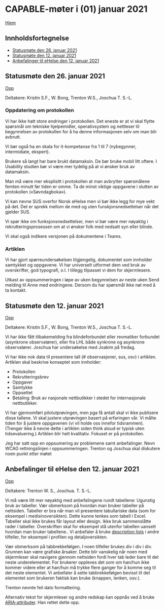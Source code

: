 # CAPABLE-møter i (01) januar 2021

[Hjem](../../README.md)

## Innholdsfortegnelse
* [Statusmøte den 26. januar 2021](#statusmøte-den-26-januar-2021)
* [Statusmøte den 12. januar 2021](#statusmøte-den-12-januar-2021)
* [Anbefalinger til eHelse den 12. januar 2021](#anbefalinger-til-ehelse-den-12-januar-2021)

## Statusmøte den 26. januar 2021

[Opp](#innholdsfortegnelse)

Deltakere: Kristin S.F., W. Bong, Trenton W.S., Joschua T. S.-L.

### Oppdatering om protokollen

Vi har ikke hatt store endringer i protokollen.
Det eneste er at vi skal flytte spørsmål om tekniske hjelpemidler, operativsystem og nettleser til begynnelsen av protokollen for å ha denne informasjonen selv om man blir avbrutt.

Vi bør også ha en skala for it-kompetanse fra 1 til 7 (nybegynner, intermidiate, ekspert).

Brukere så langt har bare brukt datamaksin.
De bør bruke mobil litt oftere.
I Usability studien bør vi være mer tydelig på at vi ønsker bruk av datamaksin.

Man må være mer eksplisitt i protokollen at man avbrytter spørsmålene femten minutt før tiden er omme.
Ta de minst viktige oppgavene i slutten av protokollen («Søvndagboka»).

Vi kan nevne SUS overfor Norsk eHelse men vi bør ikke legg for mye vekt på det.
Det er sprekk mellom de med og uten funskjonsnedsettelser når det gjelder SUS.

Vi spør ikke om funksjonsnedsettelser, men vi bør være mer nøyaktig i rekrutteringsprosessen om at vi ønsker folk med nedsatt syn eller blinde.

Vi skal også indikere versjonen på dokumentene i Teams.

### Artiklen

Vi har gjort spørreundersøkelsen tilgjengelig, dokumentet som innholder samtykket og oppgavene.
Vi har universelt utformet dem ved bruk av overskrifter, god typografi, o.l.
I tillegg tilpasset vi dem for skjermlesere.

Utkast av oppsummeringen i løpe av uken begynnelsen av neste uken
Send melding til Anne med endringene.
Dersom du har spørsmål ikke nøl med å ta kontakt.

## Statusmøte den 12. januar 2021

[Opp](#innholdsfortegnelse)

Deltakere: Kristin S.F., W. Bong, Trenton W.S., Joschua T. S.-L.

Vi har ikke fått tilbakemelding fra blindeforbundet eller revmatiker forbundet (asynkrone observatører), eller fra LHL både synkrone og asynkrone observatører.
Joschua har undersøkelse med Joakim på fredag.

Vi har ikke nok data til presentere tall (# observasjoner, sus, osv) i artiklen.
Artiklen skal beskrive konseptet som innholder:
* Protokollen
* Rekrutteringsbrev
* Oppgaver
* Samtykke 
* Oppsettet
* Betaling:
Bruk av nasjonale nettbutikker i stedet for internasjonale nettbutikker.

Vi har gjennomført pilotutprøvingen, men pga få antall skal vi ikke publisere disse tallene. 
Vi skal justere utprøvingen basert på erfaringen vår.
Vi målte tiden for å justere oppgavenen (vi vil holde oss innefor tidsrammen). 
(Trenger ikke å nevne dette i artiklen siden think aloud er typisk uten tidsevaluering.)
Artiklen blir helt kvalitativ. 
Fokuset er på protokollen.

Jeg har satt opp en oppsumering av problemene samt anbefalinger.
Nevn WCAG rettningslinjen i oppsummeringen.
Trenton og Joschua skal diskutere noen punkt etter møtet

## Anbefalinger til eHelse den 12. januar 2021

[Opp](#innholdsfortegnelse)

Deltakere: Trenton W. S., Joschua. T. S.-L.

Vi må være litt mer nøyaktig med anbefalingene rundt tabellene:
Ugunstig bruk av tabeller.
Vær obmerksom på hvordan man bruker tabeller på nettsiden. 
Tabeller er bra når man vil presentere tabullariske data (som for eksempel  i medisinoversikten). 
Dette kunne tenkes som tabell i Excel.
Tabeller skal ikke brukes får layout eller design.
Ikke bruk sammenslåtte rader i tabeller.
Overskriften skal for eksempel stå utenfor tabellen uansett hvordan man bruker tabellene..
Vi anbefaler å bruke [description lists](https://developer.mozilla.org/en-US/docs/Web/HTML/Element/dl) i andre tilfeller, for eksempel i profilen og detaljoversikten. 

Vær obmerksom på tabbrekkefølgen.
I noen tilfeller brukes div i div i div.
Grunnen kan være grafiske årsaker.
Dette blir vanskelig når noen med skjermleser skal navigere gjennom nettsiden fordi hver tab leder bare til det neste underelementet. 
For brukerer oppleves det som om han/hun ikke kommer videre eller at han/hun må trykke flere ganger for å komme seg til det neste elementet.
Vi anbefaler å sette tabbrekkefølgen bevisst til det elementet som brukeren faktisk kan bruke (knappen, lenken, osv.).

Trenton nevnte feil dato formattering. 

Alternativ tekst for skjermleser og andre redskap kan oppnås ved å bruke [ARIA-attributer](https://developer.mozilla.org/en-US/docs/Web/Accessibility/ARIA).
Han rettet dette opp. 
 